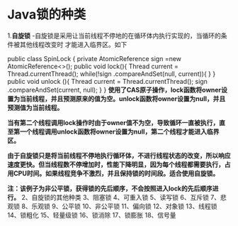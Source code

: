 # Java锁的种类
   1.**自旋锁**
     -自旋锁是采用让当前线程不停地的在循环体内执行实现的，当循环的条件被其他线程改变时 才能进入临界区。如下

   public class SpinLock {
      private AtomicReference<Thread> sign =new AtomicReference<>();
      public void lock(){
         Thread current = Thread.currentThread();
         while(!sign .compareAndSet(null, current)){
         }
       }
      public void unlock (){
         Thread current = Thread.currentThread();
         sign .compareAndSet(current, null);
       }
     }
     **使用了CAS原子操作，lock函数将owner设置为当前线程，并且预测原来的值为空。unlock函数将owner设置为null，并且预测值为当前线程。**
     
   **当有第二个线程调用lock操作时由于owner值不为空，导致循环一直被执行，直至第一个线程调用unlock函数将owner设置为null，第二个线程才能进入临界区。**
     
   **由于自旋锁只是将当前线程不停地执行循环体，不进行线程状态的改变，所以响应速度更快。但当线程数不停增加时，性能下降明显，因为每个线程都需要执行，占用CPU时间。如果线程竞争不激烈，并且保持锁的时间段。适合使用自旋锁。**
     
   **注：该例子为非公平锁，获得锁的先后顺序，不会按照进入lock的先后顺序进行。**
 2、自旋锁的其他种类
     3、阻塞锁
     4、可重入锁
     5、读写锁
     6、互斥锁
     7、悲观锁
     8、乐观锁
     9、公平锁
     10、非公平锁
     11、偏向锁
     12、对象锁
     13、线程锁
     14、锁粗化
     15、轻量级锁
     16、锁消除
     17、锁膨胀
     18、信号量